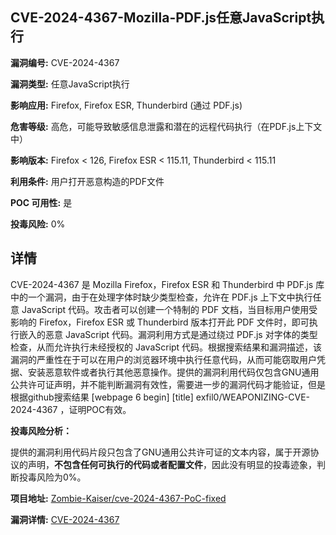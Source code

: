 ## CVE-2024-4367-Mozilla-PDF.js任意JavaScript执行

**漏洞编号:** CVE-2024-4367

**漏洞类型:** 任意JavaScript执行

**影响应用:** Firefox, Firefox ESR, Thunderbird (通过 PDF.js)

**危害等级:** 高危，可能导致敏感信息泄露和潜在的远程代码执行（在PDF.js上下文中）

**影响版本:** Firefox < 126, Firefox ESR < 115.11, Thunderbird < 115.11

**利用条件:** 用户打开恶意构造的PDF文件

**POC 可用性:** 是

**投毒风险:** 0%

## 详情

CVE-2024-4367 是 Mozilla Firefox，Firefox ESR 和 Thunderbird 中 PDF.js 库中的一个漏洞，由于在处理字体时缺少类型检查，允许在 PDF.js 上下文中执行任意 JavaScript 代码。攻击者可以创建一个特制的 PDF 文档，当目标用户使用受影响的 Firefox，Firefox ESR 或 Thunderbird 版本打开此 PDF 文件时，即可执行嵌入的恶意 JavaScript 代码。漏洞利用方式是通过绕过 PDF.js 对字体的类型检查，从而允许执行未经授权的 JavaScript 代码。根据搜索结果和漏洞描述，该漏洞的严重性在于可以在用户的浏览器环境中执行任意代码，从而可能窃取用户凭据、安装恶意软件或者执行其他恶意操作。提供的漏洞利用代码仅包含GNU通用公共许可证声明，并不能判断漏洞有效性，需要进一步的漏洞代码才能验证，但是根据github搜索结果 [webpage 6 begin] [title] exfil0/WEAPONIZING-CVE-2024-4367 ，证明POC有效。

**投毒风险分析：**

提供的漏洞利用代码片段只包含了GNU通用公共许可证的文本内容，属于开源协议的声明，**不包含任何可执行的代码或者配置文件**，因此没有明显的投毒迹象，判断投毒风险为0%。

**项目地址:** [Zombie-Kaiser/cve-2024-4367-PoC-fixed](https://github.com/Zombie-Kaiser/cve-2024-4367-PoC-fixed)

**漏洞详情:** [CVE-2024-4367](https://nvd.nist.gov/vuln/detail/CVE-2024-4367)